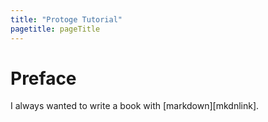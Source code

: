 ```yaml
---
title: "Protoge Tutorial"
pagetitle: pageTitle
---
```


# Preface


I always wanted to write a book with [markdown][mkdnlink].
